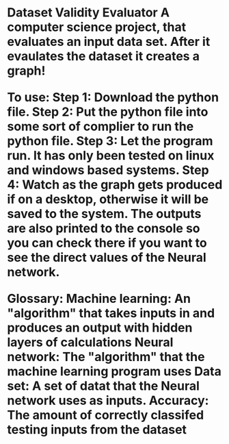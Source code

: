 <h1>Dataset Validity Evaluator
A computer science project, that evaluates an input data set. After it evaulates the dataset it creates a graph!

To use:
Step 1: Download the python file.
Step 2: Put the python file into some sort of complier to run the python file.
Step 3: Let the program run. It has only been tested on linux and windows based systems.
Step 4: Watch as the graph gets produced if on a desktop, otherwise it will be saved to the system. The outputs are also printed to the console so you can check there if you want to see the direct values of the Neural network.

Glossary:
Machine learning: An "algorithm" that takes inputs in and produces an output with hidden layers of calculations
Neural network: The "algorithm" that the machine learning program uses
Data set: A set of datat that the Neural network uses as inputs.
Accuracy: The amount of correctly classifed testing inputs from the dataset
